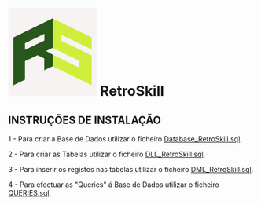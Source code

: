 # ![](Retro_Logo_GreenV2_BG.png) RetroSkill 

## INSTRUÇÕES DE INSTALAÇÃO

1 - Para criar a Base de Dados utilizar o ficheiro [Database_RetroSkill.sql](Database_RetroSkill.sql).

2 - Para criar as Tabelas utilizar o ficheiro [DLL_RetroSkill.sql](DLL_RetroSkill.sql).

3 - Para inserir os registos nas tabelas utilizar o ficheiro [DML_RetroSkill.sql](DML_RetroSkill.sql).

4 - Para efectuar as "Queries" á Base de Dados utilizar o ficheiro [QUERIES.sql](QUERIES.sql).
